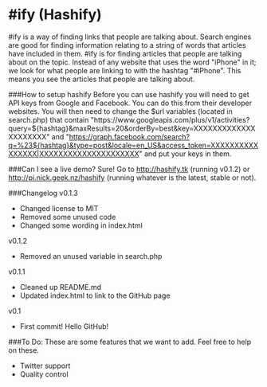 #ify (Hashify)
=======

\#ify is a way of finding links that people are talking about. Search engines are good for finding information relating to a string of words that articles have included in them. #ify is for finding articles that people are talking about on the topic. Instead of any website that uses the word "iPhone" in it; we look for what people are linking to with the hashtag "#iPhone". This means you see the articles that people are talking about.

###How to setup hashify
Before you can use hashify you will need to get API keys from Google and Facebook. You can do this from their developer websites. You will then need to change the $url variables (located in search.php) that contain "https://www.googleapis.com/plus/v1/activities?query=${hashtag}&maxResults=20&orderBy=best&key=XXXXXXXXXXXXXXXXXXXXX" and "https://graph.facebook.com/search?q=%23${hashtag}&type=post&locale=en_US&access_token=XXXXXXXXXXXXXXXX|XXXXXXXXXXXXXXXXXXXXX" and put your keys in them.

###Can I see a live demo?
Sure! Go to http://hashify.tk (running v0.1.2) or http://pi.nick.geek.nz/hashify (running whatever is the latest, stable or not).

###Changelog
v0.1.3
* Changed license to MIT
* Removed some unused code
* Changed some wording in index.html

v0.1.2
* Removed an unused variable in search.php

v0.1.1

* Cleaned up README.md
* Updated index.html to link to the GitHub page

v0.1

* First commit! Hello GitHub!

###To Do:
These are some features that we want to add. Feel free to help on these.

* Twitter support
* Quality control
